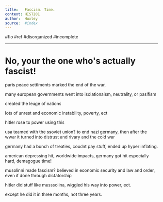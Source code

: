 ```yaml
---
title:   Fascism. Time.
context: HIST201
author:  Huxley
source:  #index
---
```


#flo #ref #disorganized #incomplete

---


# No, your the one who's actually fascist!



paris peace settlments marked the end of the war,

many european governments went into isolationaism, neutrality, or pasifism

created the leuge of nations

lots of unrest and economic instability, poverty, ect

hitler rose to power using this

usa teamed with the ssoviet union? to end nazi germany, then after the wwar it turned into distrust and rivary and the cold war


germany had a bunch of treaties, coudnt pay stuff, ended up hyper inflating.


american depressing hit, worldwide impacts, germany got hit especially hard,
demagogue time!


musolinni made fascism? believed in economic security and law and order, even if done through dictatorship 



hitler did stuff like musssolina, wiggled his way into power, ect. 

except he did it in three months, not three years. 






















